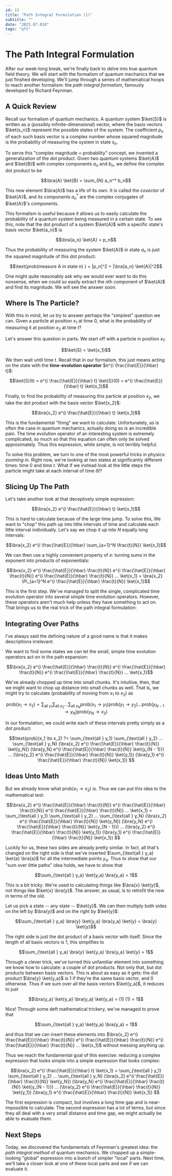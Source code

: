 ```yaml
---
id: 13
title: "Path Integral Formulation (1)"
subtitle: ""
date: "2023.07.010"
tags: "qft"
---
```


# The Path Integral Formulation

After our week-long break, we're finally back to delve into true quantum field theory. We will start with the formalism of quantum mechanics that we just finshed developing. We'll jump through a series of mathematical hoops to reach another formalism: the *path integral formalism*, famously developed by Richard Feynman.

## A Quick Review

Recall our formalism of quantum mechanics. A quantum system $`\ket{S}`$ is written as a (possibly infinite-dimensional) vector, where the basis vectors $`\ket{s_n}`$ represent the possible states of the system. The coefficient $`p_n`$ of each such basis vector is a complex number whose squared magnitude is the probability of measuring the system in state $`s_n`$.

To serve this "complex magnitude = probability" concept, we invented a generalization of the dot product. Given two quantum systems $`\ket{A}`$ and $`\ket{B}`$ with complex components $`a_n`$ and $`b_n`$, we define the complex dot product to be

```math
\bra{A} \ket{B} = \sum_{N} a_n^* b_n
```

This new element $`\bra{A}`$ has a life of its own. It is called the *covector* of $`\ket{A}`$, and its components $`a_n^*`$ are the complex conjugates of $`\ket{A}`$'s components. 

This formalism is useful because it allows us to easily calculate the probability of a quantum system being measured in a certain state. To see this, note that the dot product of a system $`\ket{A}`$ with a specific state's basis vector $`\ket{a_n}`$ is

```math
\bra{a_n} \ket{A} = p_n
```

Thus the probability of measuring the system $`\ket{A}`$ in state $`a_n`$ is just the squared magnitude of this dot product:

```math
\text{prob(measure A in state n) } = |p_n|^2 = |\bra{a_n} \ket{A}|^2
```

One might quite reasonably ask why we would ever want to do this nonsense, when we could so easily extract the $`n`$th component of $`\ket{A}`$ and find its magnitude. We will see the answer soon.

## Where Is The Particle?

With this in mind, let us try to answer perhaps the "simplest" question we can. Given a particle at position $`x_1`$ at time $`0`$, what is the probability of measuring it at position $`x_2`$ at time $`t`$?

Let's answer this question in parts. We start off with a particle in position $`x_1`$:

```math
\ket{S} = \ket{x_1}
```

We then wait until time $`t`$. Recall that in our formalism, this just means acting on the state with the **time-evolution operator** $`e^{i \frac{\hat{E}}{\hbar} t}`$:

```math
\ket{S}(t) = e^{i \frac{\hat{E}}{\hbar} t} \ket{S}(0) = e^{i \frac{\hat{E}}{\hbar} t} \ket{x_1}
```

Finally, to find the probability of measuring this particle at position $`x_2`$, we take the dot product with the basis vector $`\ket{x_2}`$:

```math
\bra{x_2} e^{i \frac{\hat{E}}{\hbar} t} \ket{x_1}
```

This is the fundamental "thing" we want to calculate. Unfortunately, as is often the case in quantum mechanics, actually doing so is an incredible pain. The time evolution operator of an interesting system is extremely complicated, so much so that this equation can often only be solved approximately. Thus this expression, while simple, is not terribly helpful.

To solve this problem, we turn to one of the most powerful tricks in physics: *zooming in*. Right now, we're looking at two states at significantly different times: time $`0`$ and time $`t`$. What if we instead look at the little steps the particle might take at each interval of time $`\delta t`$?

## Slicing Up The Path

Let's take another look at that deceptively simple expression:

```math
\bra{x_2} e^{i \frac{\hat{E}}{\hbar} t} \ket{x_1}
```

This is hard to calculate because of the large time jump. To solve this, We want to "chop" this path up into little intervals of time and calculate each little interval individually. Let's say we chop it up into $`N`$ equally long intervals:

```math
\bra{x_2} e^{i \frac{\hat{E}}{\hbar} \sum_{a=1}^N \frac{t}{N}} \ket{x_1}
```

We can then use a highly convenient property of $`e`$: turning sums in the exponent into products of exponentials:

```math
\bra{x_2} e^{i \frac{\hat{E}}{\hbar} \frac{t}{N}} e^{i \frac{\hat{E}}{\hbar} \frac{t}{N}} e^{i \frac{\hat{E}}{\hbar} \frac{t}{N}} ... \ket{x_1} = \bra{x_2} \Pi_{a=1}^N e^{i \frac{\hat{E}}{\hbar} \frac{t}{N}} \ket{x_1}
```

This is the first step. We've managed to split the single, complicated time evolution operator into several simple time evolution operators. However, these operators aren't much help unless they have something to act on. That brings us to the real trick of the path integral formulation:

## Integrating Over Paths

I've always said the defining nature of a good name is that it makes descriptions irrelevant.

We want to find some states we can let the small, simple time evolution operators act on in the path expansion:

```math
\bra{x_2} e^{i \frac{\hat{E}}{\hbar} \frac{t}{N}} e^{i \frac{\hat{E}}{\hbar} \frac{t}{N}} e^{i \frac{\hat{E}}{\hbar} \frac{t}{N}} ... \ket{x_1}
```

We've already chopped up time into small chunks. It's intuitive, then, that we might want to chop up distance into small chunks as well. That is, we might try to calculate (probability of moving from $`x_1`$ to $`x_2`$) as

```math
\text{prob}(x_1 \to x_2) = \sum_{\text{all } y_1} \sum_{\text{all } y_2} ... \sum_{\text{all } y_N} \text{prob}(x_1 \to y_1) \text{prob}(y_1 \to y_2) ... \text{prob}(y_{N - 1} \to y_N) \text{prob}(y_N \to x_2)
```

In our formulation, we could write each of these intervals pretty simply as a dot product:

```math
\text{prob}(x_1 \to x_2) ?= \sum_{\text{all } y_1} \sum_{\text{all } y_2} ... \sum_{\text{all } y_N} (\bra{x_2} e^{i \frac{\hat{E}}{\hbar} \frac{t}{N}} \ket{y_N}) (\bra{y_N} e^{i \frac{\hat{E}}{\hbar} \frac{t}{N}} \ket{y_{N - 1}}) ... (\bra{y_2} e^{i \frac{\hat{E}}{\hbar} \frac{t}{N}} \ket{y_1}) (\bra{y_1} e^{i \frac{\hat{E}}{\hbar} \frac{t}{N}} \ket{x_1}) 
```

## Ideas Unto Math

But we already know what $`\text{prob}(x_1 \to x_2)`$ is. Thus we can put this idea to the mathematical test:

```math
\bra{x_2} e^{i \frac{\hat{E}}{\hbar} \frac{t}{N}} e^{i \frac{\hat{E}}{\hbar} \frac{t}{N}} e^{i \frac{\hat{E}}{\hbar} \frac{t}{N}} ... \ket{x_1} = \sum_{\text{all } y_1} \sum_{\text{all } y_2} ... \sum_{\text{all } y_N} (\bra{x_2} e^{i \frac{\hat{E}}{\hbar} \frac{t}{N}} \ket{y_N}) (\bra{y_N} e^{i \frac{\hat{E}}{\hbar} \frac{t}{N}} \ket{y_{N - 1}}) ... (\bra{y_2} e^{i \frac{\hat{E}}{\hbar} \frac{t}{N}} \ket{y_1}) (\bra{y_1} e^{i \frac{\hat{E}}{\hbar} \frac{t}{N}} \ket{x_1}) 
```

Luckily for us, these two sides are already pretty similar. In fact, all that's changed on the right side is that we've inserted $`\sum_{\text{all } y_a} \ket{a} \bra{a}`$ for all the intermediate points $`y_a`$. Thus to show that our "sum over little paths" idea holds, we have to show that

```math
\sum_{\text{all } y_a} \ket{y_a} \bra{y_a} = 1
```

This is a bit tricky. We're used to calculating things like $`\bra{x} \ket{y}`$, not things like $`\ket{x} \bra{y}`$. The answer, as usual, is to retrofit the new in terms of the old.

Let us pick a state -- any state -- $`\ket{y}`$. We can then multiply both sides on the left by $`\bra{y}`$ and on the right by $`\ket{y}`$:

```math
\sum_{\text{all } y_a} \bra{y} \ket{y_a} \bra{y_a} \ket{y} = \bra{y} \ket{y}
```

The right side is just the dot product of a basis vector with itself. Since the length of all basis vectors is $`1`$, this simplifies to

```math
\sum_{\text{all } y_a} \bra{y} \ket{y_a} \bra{y_a} \ket{y} = 1
```

Through a clever trick, we've turned this unfamiliar element into something we know how to calculate: a couple of dot products. Not only that, but dot products between basis vectors. This is about as easy as it gets: the dot product $`\bra{y} \ket{y_a}`$ is $`1`$ if they're the same basis vector, and $`0`$ otherwise. Thus if we sum over all the basis vectors $`\ket{y_a}`$, it reduces to just

```math
\bra{y_a} \ket{y_a} \bra{y_a} \ket{y_a} = (1) (1) = 1
```

Nice! Through some deft mathematical trickery, we've managed to prove that

```math
\sum_{\text{all } y_a} \ket{y_a} \bra{y_a} = 1
```

and thus that we can insert these elements into $`\bra{x_2} e^{i \frac{\hat{E}}{\hbar} \frac{t}{N}} e^{i \frac{\hat{E}}{\hbar} \frac{t}{N}} e^{i \frac{\hat{E}}{\hbar} \frac{t}{N}} ... \ket{x_1}`$ without messing anything up.

Thus we reach the fundamental goal of this exercise: reducing a complex expression that looks simple into a simple expression that looks complex:

```math
\bra{x_2} e^{i \frac{\hat{E}}{\hbar} t} \ket{x_1} = \sum_{\text{all } y_1} \sum_{\text{all } y_2} ... \sum_{\text{all } y_N} (\bra{x_2} e^{i \frac{\hat{E}}{\hbar} \frac{t}{N}} \ket{y_N}) (\bra{y_N} e^{i \frac{\hat{E}}{\hbar} \frac{t}{N}} \ket{y_{N - 1}}) ... (\bra{y_2} e^{i \frac{\hat{E}}{\hbar} \frac{t}{N}} \ket{y_1}) (\bra{y_1} e^{i \frac{\hat{E}}{\hbar} \frac{t}{N}} \ket{x_1}) 
```

The first expression is compact, but involves a long time gap and is near-impossible to calculate. The second expression has a lot of terms, but since they all deal with a very small distance and time gap, we might actually be able to evaluate them.

## Next Steps

Today, we discovered the fundamentals of Feynman's greatest idea: the *path integral method* of quantum mechanics. We chopped up a simple-looking "global" expression into a bunch of simpler "local" parts. Next time, we'll take a closer look at one of these local parts and see if we can evaluate it.
